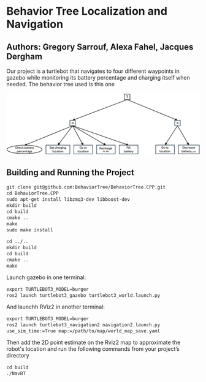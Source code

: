 # Behavior Tree Localization and Navigation

## Authors: Gregory Sarrouf, Alexa Fahel, Jacques Dergham

Our project is a turtlebot that navigates to four different waypoints in gazebo while monitoring its battery percentage and charging itself when needed.
The behavior tree used is this one

![Tree picture](bt_diagram.png)


## Building and Running the Project

```
git clone git@github.com:BehaviorTree/BehaviorTree.CPP.git  
cd BehaviorTree.CPP  
sudo apt-get install libzmq3-dev libboost-dev  
mkdir build  
cd build  
cmake ..  
make  
sudo make install  
```

```
cd ../.. 
mkdir build  
cd build  
cmake ..  
make  
```

Launch gazebo in one terminal:
```
export TURTLEBOT3_MODEL=burger
ros2 launch turtlebot3_gazebo turtlebot3_world.launch.py
```

And launchh RViz2 in another terminal:
```
export TURTLEBOT3_MODEL=burger
ros2 launch turtlebot3_navigation2 navigation2.launch.py use_sim_time:=True map:=/path/to/map/world_map_save.yaml
```

Then add the 2D point estimate on the Rviz2 map to approximate the robot's location and run the following commands from your project’s directory
```
cd build  
./NavBT
```


